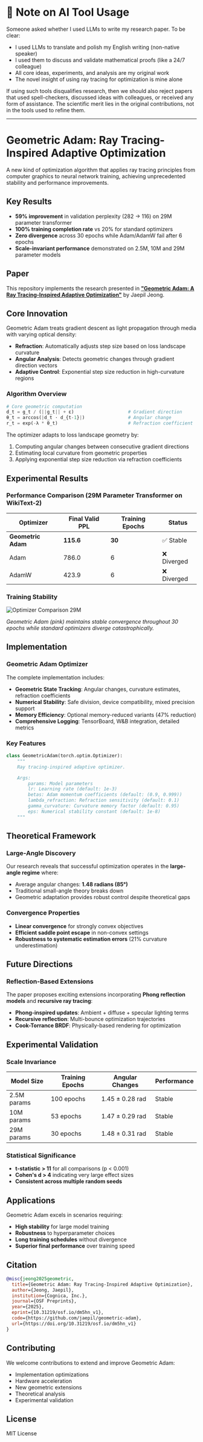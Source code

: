 # 📝 Note on AI Tool Usage

Someone asked whether I used LLMs to write my research paper. To be clear:
- I used LLMs to translate and polish my English writing (non-native speaker)
- I used them to discuss and validate mathematical proofs (like a 24/7 colleague)
- All core ideas, experiments, and analysis are my original work
- The novel insight of using ray tracing for optimization is mine alone

If using such tools disqualifies research, then we should also reject papers that used spell-checkers, discussed ideas with colleagues, or received any form of assistance. The scientific merit lies in the original contributions, not in the tools used to refine them.

---

# Geometric Adam: Ray Tracing-Inspired Adaptive Optimization

A new kind of optimization algorithm that applies ray tracing principles from computer graphics to neural network training, achieving unprecedented stability and performance improvements.

## Key Results

- **59% improvement** in validation perplexity (282 → 116) on 29M parameter transformer
- **100% training completion rate** vs 20% for standard optimizers
- **Zero divergence** across 30 epochs while Adam/AdamW fail after 6 epochs
- **Scale-invariant performance** demonstrated on 2.5M, 10M and 29M parameter models

## Paper

This repository implements the research presented in [**"Geometric Adam: A Ray Tracing-Inspired Adaptive Optimization"**](https://github.com/jaepil/geometric-adam) by Jaepil Jeong.

## Core Innovation

Geometric Adam treats gradient descent as light propagation through media with varying optical density:

- **Refraction**: Automatically adjusts step size based on loss landscape curvature
- **Angular Analysis**: Detects geometric changes through gradient direction vectors
- **Adaptive Control**: Exponential step size reduction in high-curvature regions

### Algorithm Overview

```python
# Core geometric computation
d_t = g_t / (||g_t|| + ε)                    # Gradient direction
θ_t = arccos(|d_t · d_{t-1}|)                # Angular change
r_t = exp(-λ * θ_t)                          # Refraction coefficient
```

The optimizer adapts to loss landscape geometry by:
1. Computing angular changes between consecutive gradient directions
2. Estimating local curvature from geometric properties
3. Applying exponential step size reduction via refraction coefficients

## Experimental Results

### Performance Comparison (29M Parameter Transformer on WikiText-2)

| Optimizer | Final Valid PPL | Training Epochs | Status |
|-----------|-----------------|-----------------|---------|
| **Geometric Adam** | **115.6** | **30** | ✅ Stable |
| Adam | 786.0 | 6 | ❌ Diverged |
| AdamW | 423.9 | 6 | ❌ Diverged |

### Training Stability

![Optimizer Comparison 29M](transformer_29M_comparison.png)

*Geometric Adam (pink) maintains stable convergence throughout 30 epochs while standard optimizers diverge catastrophically.*

## Implementation

### Geometric Adam Optimizer

The complete implementation includes:

- **Geometric State Tracking**: Angular changes, curvature estimates, refraction coefficients
- **Numerical Stability**: Safe division, device compatibility, mixed precision support
- **Memory Efficiency**: Optional memory-reduced variants (47% reduction)
- **Comprehensive Logging**: TensorBoard, W&B integration, detailed metrics

### Key Features

```python
class GeometricAdam(torch.optim.Optimizer):
    """
    Ray tracing-inspired adaptive optimizer.

    Args:
        params: Model parameters
        lr: Learning rate (default: 1e-3)
        betas: Adam momentum coefficients (default: (0.9, 0.999))
        lambda_refraction: Refraction sensitivity (default: 0.1)
        gamma_curvature: Curvature memory factor (default: 0.95)
        eps: Numerical stability constant (default: 1e-8)
    """
```

## Theoretical Framework

### Large-Angle Discovery

Our research reveals that successful optimization operates in the **large-angle regime** where:
- Average angular changes: **1.48 radians (85°)**
- Traditional small-angle theory breaks down
- Geometric adaptation provides robust control despite theoretical gaps

### Convergence Properties

- **Linear convergence** for strongly convex objectives
- **Efficient saddle point escape** in non-convex settings
- **Robustness to systematic estimation errors** (21% curvature underestimation)

## Future Directions

### Reflection-Based Extensions

The paper proposes exciting extensions incorporating **Phong reflection models** and **recursive ray tracing**:

- **Phong-inspired updates**: Ambient + diffuse + specular lighting terms
- **Recursive reflection**: Multi-bounce optimization trajectories
- **Cook-Torrance BRDF**: Physically-based rendering for optimization

## Experimental Validation

### Scale Invariance

| Model Size | Training Epochs | Angular Changes | Performance |
|------------|-----------------|-----------------|-------------|
| 2.5M params | 100 epochs | 1.45 ± 0.28 rad | Stable |
| 10M params | 53 epochs | 1.47 ± 0.29 rad | Stable |
| 29M params | 30 epochs | 1.48 ± 0.31 rad | Stable |

### Statistical Significance

- **t-statistic > 11** for all comparisons (p < 0.001)
- **Cohen's d > 4** indicating very large effect sizes
- **Consistent across multiple random seeds**

## Applications

Geometric Adam excels in scenarios requiring:

- **High stability** for large model training
- **Robustness** to hyperparameter choices
- **Long training schedules** without divergence
- **Superior final performance** over training speed

## Citation

```bibtex
@misc{jeong2025geometric,
  title={Geometric Adam: Ray Tracing-Inspired Adaptive Optimization},
  author={Jeong, Jaepil},
  institution={Cognica, Inc.},
  journal={OSF Preprints},
  year={2025},
  eprint={10.31219/osf.io/dm5hn_v1},
  code={https://github.com/jaepil/geometric-adam},
  url={https://doi.org/10.31219/osf.io/dm5hn_v1}
}
```

## Contributing

We welcome contributions to extend and improve Geometric Adam:

- Implementation optimizations
- Hardware acceleration
- New geometric extensions
- Theoretical analysis
- Experimental validation

## License

MIT License
